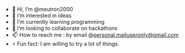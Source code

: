 - 👋 Hi, I’m @meutron2000
- 👀 I’m interested in ideas
- 🌱 I’m currently learning programming
- 💞️ I’m looking to collaborate on hackathons
- 📫 How to reach me : by email @personal.mailuseronly@gmail.com
- ⚡ Fun fact: I am willing to try a lot of things.

<!---
meutron2000/meutron2000 is a ✨ special ✨ repository because its `README.md` (this file) appears on your GitHub profile.
You can click the Preview link to take a look at your changes.
--->
